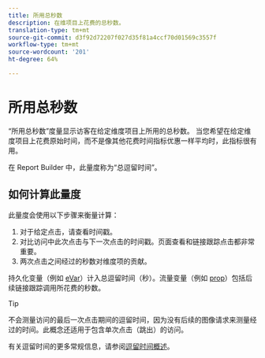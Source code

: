 ```yaml
---
title: 所用总秒数
description: 在维项目上花费的总秒数。
translation-type: tm+mt
source-git-commit: d3f92d72207f027d35f81a4ccf70d01569c3557f
workflow-type: tm+mt
source-wordcount: '201'
ht-degree: 64%

---
```



# 所用总秒数

“所用总秒数”度量显示访客在给定维度项目上所用的总秒数。 当您希望在给定维度项目上花费原始时间，而不是像其他花费时间指标优惠一样平均时，此指标很有用。

在 Report Builder 中，此量度称为“总逗留时间”。

## 如何计算此量度

此量度会使用以下步骤来衡量计算：

1. 对于给定点击，请查看时间戳。
2. 对比访问中此次点击与下一次点击的时间戳。页面查看和链接跟踪点击都非常重要。
3. 两次点击之间经过的秒数对维度项的贡献。

持久化变量（例如 [eVar](../dimensions/evar.md)）计入总逗留时间（秒）。流量变量（例如 [prop](../dimensions/prop.md)）包括后续链接跟踪调用所花费的秒数。

>[!TIP]
>
>不会测量访问的最后一次点击期间的逗留时间，因为没有后续的图像请求来测量经过的时间。此概念还适用于包含单次点击（跳出）的访问。

有关逗留时间的更多常规信息，请参阅[逗留时间概述](time-spent.md)。
